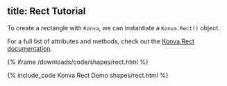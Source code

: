 title: Rect Tutorial
---

To create  a rectangle with `Konva`, we can instantiate a `Konva.Rect()` object.

For a full list of attributes and methods, check out the [Konva.Rect documentation](http://konvajs.github.io/api/Konva.Rect.html).

{% iframe /downloads/code/shapes/rect.html %}

{% include_code Konva Rect Demo shapes/rect.html %}
